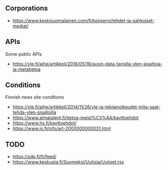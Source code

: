 ## Corporations

- https://www.keskisuomalainen.com/fi/konserni/lehdet-ja-sahkoiset-mediat/

## APIs

Some public APIs

- https://yle.fi/aihe/artikkeli/2016/05/18/avoin-data-tarjolla-ylen-sisaltoja-ja-metatietoa

## Conditions

Finnish news site conditions

- https://yle.fi/aihe/artikkeli/2014/11/26/yle-ja-tekijanoikeudet-mita-saat-tehda-ylen-sisalloilla
- https://www.almatalent.fi/tietoa-meist%C3%A4/kayttoehdot
- https://www.hs.fi/kayttoehdot/
- https://www.is.fi/info/art-2000000000031.html

## TODO

- https://sdp.fi/fi/feed/
- https://www.keskusta.fi/Suomeksi/Uutisia/Uutiset.rss
